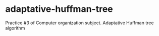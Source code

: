 # adaptative-huffman-tree
Practice #3 of Computer organization subject. Adaptative Huffman tree algorithm
